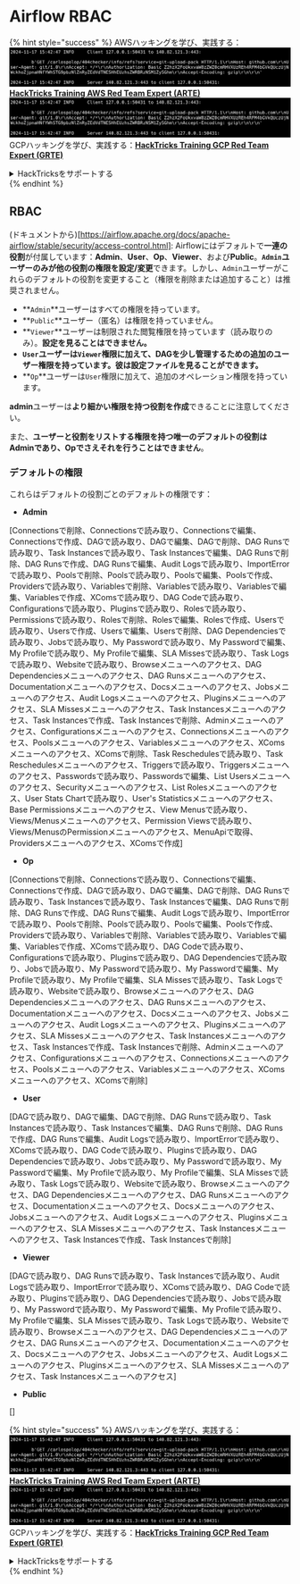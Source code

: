 # Airflow RBAC

{% hint style="success" %}
AWSハッキングを学び、実践する：<img src="../../.gitbook/assets/image (1).png" alt="" data-size="line">[**HackTricks Training AWS Red Team Expert (ARTE)**](https://training.hacktricks.xyz/courses/arte)<img src="../../.gitbook/assets/image (1).png" alt="" data-size="line">\
GCPハッキングを学び、実践する：<img src="../../.gitbook/assets/image (2).png" alt="" data-size="line">[**HackTricks Training GCP Red Team Expert (GRTE)**<img src="../../.gitbook/assets/image (2).png" alt="" data-size="line">](https://training.hacktricks.xyz/courses/grte)

<details>

<summary>HackTricksをサポートする</summary>

* [**サブスクリプションプラン**](https://github.com/sponsors/carlospolop)を確認してください！
* **💬 [**Discordグループ**](https://discord.gg/hRep4RUj7f)または[**Telegramグループ**](https://t.me/peass)に参加するか、**Twitter** 🐦 [**@hacktricks\_live**](https://twitter.com/hacktricks\_live)**をフォローしてください。**
* **[**HackTricks**](https://github.com/carlospolop/hacktricks)および[**HackTricks Cloud**](https://github.com/carlospolop/hacktricks-cloud)のGitHubリポジトリにPRを提出してハッキングトリックを共有してください。**

</details>
{% endhint %}

## RBAC

(ドキュメントから)\[https://airflow.apache.org/docs/apache-airflow/stable/security/access-control.html]: Airflowにはデフォルトで**一連の役割**が付属しています：**Admin**、**User**、**Op**、**Viewer**、および**Public**。**`Admin`**ユーザーのみが**他の役割の権限を設定/変更**できます。しかし、`Admin`ユーザーがこれらのデフォルトの役割を変更すること（権限を削除または追加すること）は推奨されません。

* **`Admin`**ユーザーはすべての権限を持っています。
* **`Public`**ユーザー（匿名）は権限を持っていません。
* **`Viewer`**ユーザーは制限された閲覧権限を持っています（読み取りのみ）。**設定を見ることはできません。**
* **`User`**ユーザーは`Viewer`権限に加えて、DAGを少し管理するための追加のユーザー権限を持っています。彼は**設定ファイルを見ることができます。**
* **`Op`**ユーザーは`User`権限に加えて、追加のオペレーション権限を持っています。

**admin**ユーザーは**より細かい権限を持つ役割を作成**できることに注意してください。

また、**ユーザーと役割をリストする権限を持つ唯一のデフォルトの役割はAdminであり、Opでさえそれを行うことはできません**。

### デフォルトの権限

これらはデフォルトの役割ごとのデフォルトの権限です：

* **Admin**

\[Connectionsで削除、Connectionsで読み取り、Connectionsで編集、Connectionsで作成、DAGで読み取り、DAGで編集、DAGで削除、DAG Runsで読み取り、Task Instancesで読み取り、Task Instancesで編集、DAG Runsで削除、DAG Runsで作成、DAG Runsで編集、Audit Logsで読み取り、ImportErrorで読み取り、Poolsで削除、Poolsで読み取り、Poolsで編集、Poolsで作成、Providersで読み取り、Variablesで削除、Variablesで読み取り、Variablesで編集、Variablesで作成、XComsで読み取り、DAG Codeで読み取り、Configurationsで読み取り、Pluginsで読み取り、Rolesで読み取り、Permissionsで読み取り、Rolesで削除、Rolesで編集、Rolesで作成、Usersで読み取り、Usersで作成、Usersで編集、Usersで削除、DAG Dependenciesで読み取り、Jobsで読み取り、My Passwordで読み取り、My Passwordで編集、My Profileで読み取り、My Profileで編集、SLA Missesで読み取り、Task Logsで読み取り、Websiteで読み取り、Browseメニューへのアクセス、DAG Dependenciesメニューへのアクセス、DAG Runsメニューへのアクセス、Documentationメニューへのアクセス、Docsメニューへのアクセス、Jobsメニューへのアクセス、Audit Logsメニューへのアクセス、Pluginsメニューへのアクセス、SLA Missesメニューへのアクセス、Task Instancesメニューへのアクセス、Task Instancesで作成、Task Instancesで削除、Adminメニューへのアクセス、Configurationsメニューへのアクセス、Connectionsメニューへのアクセス、Poolsメニューへのアクセス、Variablesメニューへのアクセス、XComsメニューへのアクセス、XComsで削除、Task Reschedulesで読み取り、Task Reschedulesメニューへのアクセス、Triggersで読み取り、Triggersメニューへのアクセス、Passwordsで読み取り、Passwordsで編集、List Usersメニューへのアクセス、Securityメニューへのアクセス、List Rolesメニューへのアクセス、User Stats Chartで読み取り、User's Statisticsメニューへのアクセス、Base Permissionsメニューへのアクセス、View Menusで読み取り、Views/Menusメニューへのアクセス、Permission Viewsで読み取り、Views/MenusのPermissionメニューへのアクセス、MenuApiで取得、Providersメニューへのアクセス、XComsで作成]

* **Op**

\[Connectionsで削除、Connectionsで読み取り、Connectionsで編集、Connectionsで作成、DAGで読み取り、DAGで編集、DAGで削除、DAG Runsで読み取り、Task Instancesで読み取り、Task Instancesで編集、DAG Runsで削除、DAG Runsで作成、DAG Runsで編集、Audit Logsで読み取り、ImportErrorで読み取り、Poolsで削除、Poolsで読み取り、Poolsで編集、Poolsで作成、Providersで読み取り、Variablesで削除、Variablesで読み取り、Variablesで編集、Variablesで作成、XComsで読み取り、DAG Codeで読み取り、Configurationsで読み取り、Pluginsで読み取り、DAG Dependenciesで読み取り、Jobsで読み取り、My Passwordで読み取り、My Passwordで編集、My Profileで読み取り、My Profileで編集、SLA Missesで読み取り、Task Logsで読み取り、Websiteで読み取り、Browseメニューへのアクセス、DAG Dependenciesメニューへのアクセス、DAG Runsメニューへのアクセス、Documentationメニューへのアクセス、Docsメニューへのアクセス、Jobsメニューへのアクセス、Audit Logsメニューへのアクセス、Pluginsメニューへのアクセス、SLA Missesメニューへのアクセス、Task Instancesメニューへのアクセス、Task Instancesで作成、Task Instancesで削除、Adminメニューへのアクセス、Configurationsメニューへのアクセス、Connectionsメニューへのアクセス、Poolsメニューへのアクセス、Variablesメニューへのアクセス、XComsメニューへのアクセス、XComsで削除]

* **User**

\[DAGで読み取り、DAGで編集、DAGで削除、DAG Runsで読み取り、Task Instancesで読み取り、Task Instancesで編集、DAG Runsで削除、DAG Runsで作成、DAG Runsで編集、Audit Logsで読み取り、ImportErrorで読み取り、XComsで読み取り、DAG Codeで読み取り、Pluginsで読み取り、DAG Dependenciesで読み取り、Jobsで読み取り、My Passwordで読み取り、My Passwordで編集、My Profileで読み取り、My Profileで編集、SLA Missesで読み取り、Task Logsで読み取り、Websiteで読み取り、Browseメニューへのアクセス、DAG Dependenciesメニューへのアクセス、DAG Runsメニューへのアクセス、Documentationメニューへのアクセス、Docsメニューへのアクセス、Jobsメニューへのアクセス、Audit Logsメニューへのアクセス、Pluginsメニューへのアクセス、SLA Missesメニューへのアクセス、Task Instancesメニューへのアクセス、Task Instancesで作成、Task Instancesで削除]

* **Viewer**

\[DAGで読み取り、DAG Runsで読み取り、Task Instancesで読み取り、Audit Logsで読み取り、ImportErrorで読み取り、XComsで読み取り、DAG Codeで読み取り、Pluginsで読み取り、DAG Dependenciesで読み取り、Jobsで読み取り、My Passwordで読み取り、My Passwordで編集、My Profileで読み取り、My Profileで編集、SLA Missesで読み取り、Task Logsで読み取り、Websiteで読み取り、Browseメニューへのアクセス、DAG Dependenciesメニューへのアクセス、DAG Runsメニューへのアクセス、Documentationメニューへのアクセス、Docsメニューへのアクセス、Jobsメニューへのアクセス、Audit Logsメニューへのアクセス、Pluginsメニューへのアクセス、SLA Missesメニューへのアクセス、Task Instancesメニューへのアクセス]

* **Public**

\[]

{% hint style="success" %}
AWSハッキングを学び、実践する：<img src="../../.gitbook/assets/image (1).png" alt="" data-size="line">[**HackTricks Training AWS Red Team Expert (ARTE)**](https://training.hacktricks.xyz/courses/arte)<img src="../../.gitbook/assets/image (1).png" alt="" data-size="line">\
GCPハッキングを学び、実践する：<img src="../../.gitbook/assets/image (2).png" alt="" data-size="line">[**HackTricks Training GCP Red Team Expert (GRTE)**<img src="../../.gitbook/assets/image (2).png" alt="" data-size="line">](https://training.hacktricks.xyz/courses/grte)

<details>

<summary>HackTricksをサポートする</summary>

* [**サブスクリプションプラン**](https://github.com/sponsors/carlospolop)を確認してください！
* **💬 [**Discordグループ**](https://discord.gg/hRep4RUj7f)または[**Telegramグループ**](https://t.me/peass)に参加するか、**Twitter** 🐦 [**@hacktricks\_live**](https://twitter.com/hacktricks\_live)**をフォローしてください。**
* **[**HackTricks**](https://github.com/carlospolop/hacktricks)および[**HackTricks Cloud**](https://github.com/carlospolop/hacktricks-cloud)のGitHubリポジトリにPRを提出してハッキングトリックを共有してください。**

</details>
{% endhint %}
